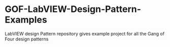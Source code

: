 # GOF-LabVIEW-Design-Pattern-Examples
LabVIEW design Pattern repository gives example project for all the Gang of Four design patterns
